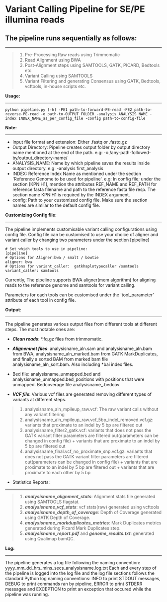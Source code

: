 # Variant Calling Pipeline for SE/PE illumina reads

## The pipeline runs sequentially as follows:
***

>1. Pre-Processing Raw reads using Trimmomatic
>2. Read Alignment using BWA
>3. Post-Alignment steps using SAMTOOLS, GATK, PICARD, Bedtools etc
>4. Variant Calling using SAMTOOLS
>5. Variant Filtering and generating Consensus using GATK, Bedtools, vcftools, in-house scripts etc.


**Usage:**
***

```
python pipeline.py [-h] -PE1 path-to-forward-PE-read -PE2 path-to-reverse-PE-read -o path-to-OUTPUT_FOLDER -analysis ANALYSIS_NAME -index INDEX_NAME_as_per_config_file -config path-to-config-file
```
**Note:**
***

- Input file format and extension: Either .fastq or .fastq.gz
- Output Directory: Pipeline creates output folder by output directory name mentioned at the end of the path. e.g: -o /any-path-followed-by/output_directory-name/
- ANALYSIS_NAME: Name by which pipeline saves the results inside output directory. e.g: -analysis first_analysis
- INDEX: Reference Index Name as mentioned under the section 'Reference Genome to be used for pipeline'. 
  e.g: In config file; under the section [KPNIH1], mention the attributes REF_NAME and REF_PATH for reference fasta filename and path to the reference fasta file resp. The section name KPNIH1 is required by the INDEX argument.
- config: Path to your customized config file. Make sure the section names are similar to the default config file.

**Customizing Config file:**
***

The pipeline implements customisable variant calling configurations using config file. Config file can be customised to use your choice of aligner and variant caller by changing two parameters under the section [pipeline]

```
# Set which tools to use in pipeline:
[pipeline]
# Options for Aligner:bwa / smalt / bowtie
aligner: bwa
# Options for variant_caller:  gatkhaplotypecaller /samtools
variant_caller: samtools
```

Currently, The pipeline supports BWA aligner(mem algorithm) for aligning reads to the reference genome and samtools for variant calling.

Parameters for each tools can be customised under the 'tool_parameter' attribute of each tool in config file.

**Output**:
***

The pipeline generates various output files from different tools at different steps. The most notable ones are:
- ***Clean reads***: *.fq.gz files from trimmomatic.

- ***Alignemnet files***: analysisname_aln.sam and analysisname_aln.bam from BWA, analysisname_aln_marked.bam from GATK MarkDuplicates, and finally a sorted BAM from marked bam file analysisname_aln_sort.bam. Also including *bai index files.
- Bed file: analysisname_unmapped.bed and analysisname_unmapped.bed_positions with positions that were unmapped. Bedcoverage file analysisname_.bedcov

- ***VCF file***: Various vcf files are generated removing different types of variants at different steps.
>1. analysisname_aln_mpileup_raw.vcf: The raw variant calls without any variant filtering
>2. analysisname_aln_mpileup_raw.vcf_5bp_indel_removed.vcf.gz: variants that proximate to an indel by 5 bp are filtered out
>3. analysisname_filter2_gatk.vcf: variants that does not pass the GATK variant filter parameters are filtered out(parameters can be changed in config file) + variants that are proximate to an indel by 5 bp are filtered out
>4. analysisname_final.vcf_no_proximate_snp.vcf.gz: variants that does not pass the GATK variant filter parameters are filtered out(parameters can be changed in config file) + variants that are proximate to an indel by 5 bp are filtered out + variants that are proximate to each other by 5 bp 

- Statistics Reports:
***

>1. ***analysisname_alignment_stats***: Alignment stats file generated using SAMTOOLS flagstat.
>2. ***analysisname_vcf_stats***: vcf stats(raw) generated using vcftools
>3. ***analysisname_depth_of_coverage***: Depth of Coverage generated using GATK Depth of Coverage.
>4. ***analysisname_markduplicates_metrics***: Mark Duplicates metrics generated during Picard Mark Duplicates step.
>5. ***analysisname_report.pdf*** and ***genome_results.txt***: generated using Qualimap bamQC.

**Log:**
***

The pipeline generates a log file following the naming convention: yyyy_mm_dd_hrs_mins_secs_analysisname.log.txt
Each and every step of the pipeline is logged into the log file and the log file sections follows the standard Python log naming conventions: INFO to print STDOUT messages, DEBUG to print commands ran by pipeline, ERROR to print STDERR messages and EXCEPTION to print an exception that occured while the pipeline was running.
